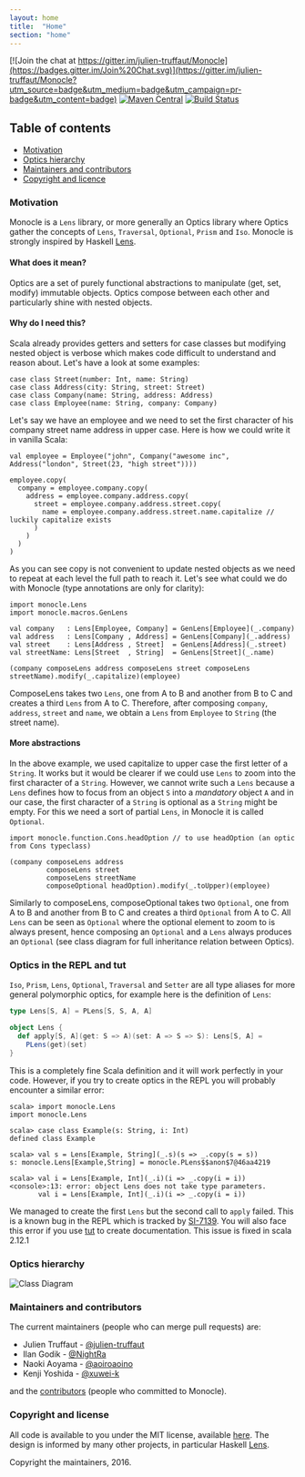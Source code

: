 ```yaml
---
layout: home
title:  "Home"
section: "home"
---
```


[![Join the chat at https://gitter.im/julien-truffaut/Monocle](https://badges.gitter.im/Join%20Chat.svg)](https://gitter.im/julien-truffaut/Monocle?utm_source=badge&utm_medium=badge&utm_campaign=pr-badge&utm_content=badge)
[![Maven Central](https://img.shields.io/maven-central/v/com.github.julien-truffaut/monocle_2.11.svg)](http://search.maven.org/#search|ga|1|com.github.julien-truffaut.monocle)
[![Build Status](https://api.travis-ci.org/julien-truffaut/Monocle.svg?branch=master)](https://travis-ci.org/julien-truffaut/Monocle)

## Table of contents
- [Motivation](#motivation)
- [Optics hierarchy](#optics-hierarchy)
- [Maintainers and contributors](#maintainers-and-contributors)
- [Copyright and licence](#copyright-and-license)

### Motivation

Monocle is a `Lens` library, or more generally an Optics library where Optics gather the concepts
of `Lens`, `Traversal`, `Optional`, `Prism` and `Iso`. Monocle is strongly inspired by Haskell [Lens](https://github.com/ekmett/lens).

#### What does it mean?

Optics are a set of purely functional abstractions to manipulate (get, set, modify) immutable objects.
Optics compose between each other and particularly shine with nested objects.

#### Why do I need this?

Scala already provides getters and setters for case classes but modifying nested object is verbose which makes code
difficult to understand and reason about. Let's have a look at some examples:

```tut:silent
case class Street(number: Int, name: String)
case class Address(city: String, street: Street)
case class Company(name: String, address: Address)
case class Employee(name: String, company: Company)
```

Let's say we have an employee and we need to set the first character of his company street name address in upper case.
Here is how we could write it in vanilla Scala:

```tut:silent
val employee = Employee("john", Company("awesome inc", Address("london", Street(23, "high street"))))
```

```tut:book
employee.copy(
  company = employee.company.copy(
    address = employee.company.address.copy(
      street = employee.company.address.street.copy(
        name = employee.company.address.street.name.capitalize // luckily capitalize exists
      )
    )
  )
)
```

As you can see copy is not convenient to update nested objects as we need to repeat at each level the full path
to reach it. Let's see what could we do with Monocle (type annotations are only for clarity):

```tut:silent
import monocle.Lens
import monocle.macros.GenLens

val company   : Lens[Employee, Company] = GenLens[Employee](_.company)
val address   : Lens[Company , Address] = GenLens[Company](_.address)
val street    : Lens[Address , Street]  = GenLens[Address](_.street)
val streetName: Lens[Street  , String]  = GenLens[Street](_.name)
```

```tut:book
(company composeLens address composeLens street composeLens streetName).modify(_.capitalize)(employee)
```

ComposeLens takes two `Lens`, one from A to B and another from B to C and creates a third `Lens` from A to C.
Therefore, after composing `company`, `address`, `street` and `name`, we obtain a `Lens` from `Employee` to `String` (the street name).

#### More abstractions

In the above example, we used capitalize to upper case the first letter of a `String`.
It works but it would be clearer if we could use `Lens` to zoom into the first character of a `String`.
However, we cannot write such a `Lens` because a `Lens` defines how to focus from an object `S` into a *mandatory*
object `A` and in our case, the first character of a `String` is optional as a `String` might be empty. For this
we need a sort of partial `Lens`, in Monocle it is called `Optional`.

```tut:silent
import monocle.function.Cons.headOption // to use headOption (an optic from Cons typeclass)
```

```tut:book
(company composeLens address
         composeLens street
         composeLens streetName
         composeOptional headOption).modify(_.toUpper)(employee)
```

Similarly to composeLens, composeOptional takes two `Optional`, one from A to B and another from B to C and
creates a third `Optional` from A to C. All `Lens` can be seen as `Optional` where the optional element to zoom to is always
present, hence composing an `Optional` and a `Lens` always produces an `Optional` (see class diagram for full inheritance
relation between Optics).

### Optics in the REPL and tut

`Iso`, `Prism`, `Lens`, `Optional`, `Traversal` and `Setter` are all type aliases for more general polymorphic optics,
for example here is the definition of `Lens`:

```scala
type Lens[S, A] = PLens[S, S, A, A]

object Lens {
  def apply[S, A](get: S => A)(set: A => S => S): Lens[S, A] =
    PLens(get)(set)
}
```

This is a completely fine Scala definition and it will work perfectly in your code. However, if you try to create optics
in the REPL you will probably encounter a similar error:

```
scala> import monocle.Lens
import monocle.Lens

scala> case class Example(s: String, i: Int)
defined class Example

scala> val s = Lens[Example, String](_.s)(s => _.copy(s = s))
s: monocle.Lens[Example,String] = monocle.PLens$$anon$7@46aa4219

scala> val i = Lens[Example, Int](_.i)(i => _.copy(i = i))
<console>:13: error: object Lens does not take type parameters.
       val i = Lens[Example, Int](_.i)(i => _.copy(i = i))
```

We managed to create the first `Lens` but the second call to `apply` failed. This is a known bug in the REPL which is
tracked by [SI-7139](https://issues.scala-lang.org/browse/SI-7139). You will also face this error if you use [tut](https://github.com/tpolecat/tut)
to create documentation. This issue is fixed in scala 2.12.1

### Optics hierarchy
![Class Diagram](https://raw.github.com/julien-truffaut/Monocle/master/image/class-diagram.png)<br>

### Maintainers and contributors
The current maintainers (people who can merge pull requests) are:

* Julien Truffaut - [@julien-truffaut](https://github.com/julien-truffaut)
* Ilan Godik - [@NightRa](https://github.com/NightRa)
* Naoki Aoyama - [@aoiroaoino](https://github.com/aoiroaoino)
* Kenji Yoshida - [@xuwei-k](https://github.com/xuwei-k)

and the [contributors](https://github.com/julien-truffaut/Monocle/graphs/contributors) (people who committed to Monocle).

### Copyright and license

All code is available to you under the MIT license, available [here](http://opensource.org/licenses/mit-license.php).
The design is informed by many other projects, in particular Haskell [Lens](https://github.com/ekmett/lens).

Copyright the maintainers, 2016.
